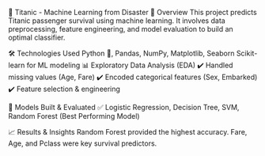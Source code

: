 🚢 Titanic - Machine Learning from Disaster
📌 Overview
This project predicts Titanic passenger survival using machine learning. It involves data preprocessing, feature engineering, and model evaluation to build an optimal classifier.

🛠️ Technologies Used
Python 🐍, Pandas, NumPy, Matplotlib, Seaborn
Scikit-learn for ML modeling
📊 Exploratory Data Analysis (EDA)
✔️ Handled missing values (Age, Fare)
✔️ Encoded categorical features (Sex, Embarked)
✔️ Feature selection & engineering

📌 Models Built & Evaluated
✅ Logistic Regression, Decision Tree, SVM, Random Forest (Best Performing Model)

📈 Results & Insights
Random Forest provided the highest accuracy.
Fare, Age, and Pclass were key survival predictors.

